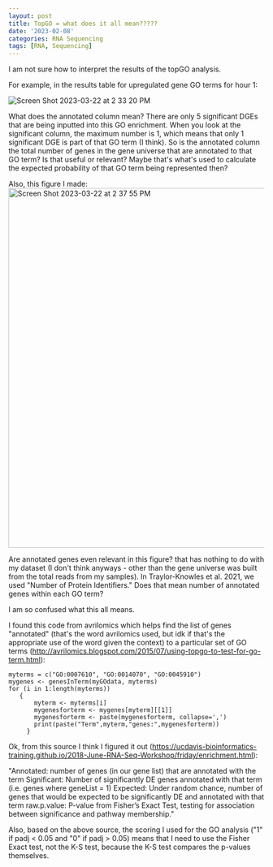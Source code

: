 ```yaml
---
layout: post
title: TopGO = what does it all mean?????
date: '2023-02-08'
categories: RNA Sequencing
tags: [RNA, Sequencing]
---
```


I am not sure how to interpret the results of the topGO analysis.

For example, in the results table for upregulated gene GO terms for hour 1:

![Screen Shot 2023-03-22 at 2 33 20 PM](https://user-images.githubusercontent.com/56000927/227004112-1b354047-b24b-46a2-9d3c-3c6db7625ca4.png)

What does the annotated column mean? There are only 5 significant DGEs that are being inputted into this GO enrichment. When you look at the significant column, the maximum number is 1, which means that only 1 significant DGE is part of that GO term (I think). So is the annotated column the total number of genes in the gene universe that are annotated to that GO term? Is that useful or relevant? Maybe that's what's used to calculate the expected probability of that GO term being represented then? 

Also, this figure I made: 
<img width="709" alt="Screen Shot 2023-03-22 at 2 37 55 PM" src="https://user-images.githubusercontent.com/56000927/227004705-8afaabb9-df08-4a69-b85a-70cdd6d73a2c.png">

Are annotated genes even relevant in this figure? that has nothing to do with my dataset (I don't think anyways - other than the gene universe was built from the total reads from my samples). In Traylor-Knowles et al. 2021, we used "Number of Protein Identifiers." Does that mean number of annotated genes within each GO term? 

I am so confused what this all means.

I found this code from avrilomics which helps find the list of genes "annotated" (that's the word avrilomics used, but idk if that's the appropriate use of the word given the context) to a particular set of GO terms (http://avrilomics.blogspot.com/2015/07/using-topgo-to-test-for-go-term.html):

```{r}
myterms = c("GO:0007610", "GO:0014070", "GO:0045910")
mygenes <- genesInTerm(myGOdata, myterms)
for (i in 1:length(myterms))
   {
       myterm <- myterms[i]
       mygenesforterm <- mygenes[myterm][[1]]
       mygenesforterm <- paste(mygenesforterm, collapse=',')
       print(paste("Term",myterm,"genes:",mygenesforterm))
     }
```

Ok, from this source I think I figured it out (https://ucdavis-bioinformatics-training.github.io/2018-June-RNA-Seq-Workshop/friday/enrichment.html):

"Annotated: number of genes (in our gene list) that are annotated with the term
Significant: Number of significantly DE genes annotated with that term (i.e. genes where geneList = 1)
Expected: Under random chance, number of genes that would be expected to be significantly DE and annotated with that term
raw.p.value: P-value from Fisher’s Exact Test, testing for association between significance and pathway membership."

Also, based on the above source, the scoring I used for the GO analysis ("1" if padj < 0.05 and "0" if padj > 0.05) means that I need to use the Fisher Exact test, not the K-S test, because the K-S test compares the p-values themselves. 
